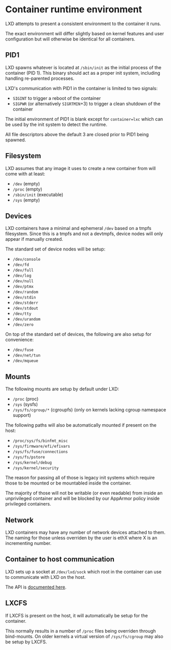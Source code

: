 # Container runtime environment
LXD attempts to present a consistent environment to the container it runs.

The exact environment will differ slightly based on kernel features and user
configuration but will otherwise be identical for all containers.

## PID1
LXD spawns whatever is located at `/sbin/init` as the initial process of the container (PID 1).
This binary should act as a proper init system, including handling re-parented processes.

LXD's communication with PID1 in the container is limited to two signals:
 - `SIGINT` to trigger a reboot of the container
 - `SIGPWR` (or alternatively `SIGRTMIN`+3) to trigger a clean shutdown of the container

The initial environment of PID1 is blank except for `container=lxc` which can
be used by the init system to detect the runtime.

All file descriptors above the default 3 are closed prior to PID1 being spawned.

## Filesystem
LXD assumes that any image it uses to create a new container from will come with at least:

 - `/dev` (empty)
 - `/proc` (empty)
 - `/sbin/init` (executable)
 - `/sys` (empty)

## Devices
LXD containers have a minimal and ephemeral `/dev` based on a tmpfs filesystem.
Since this is a tmpfs and not a devtmpfs, device nodes will only appear if manually created.

The standard set of device nodes will be setup:

 - `/dev/console`
 - `/dev/fd`
 - `/dev/full`
 - `/dev/log`
 - `/dev/null`
 - `/dev/ptmx`
 - `/dev/random`
 - `/dev/stdin`
 - `/dev/stderr`
 - `/dev/stdout`
 - `/dev/tty`
 - `/dev/urandom`
 - `/dev/zero`

On top of the standard set of devices, the following are also setup for convenience:

 - `/dev/fuse`
 - `/dev/net/tun`
 - `/dev/mqueue`

## Mounts
The following mounts are setup by default under LXD:

 - `/proc` (proc)
 - `/sys` (sysfs)
 - `/sys/fs/cgroup/*` (cgroupfs) (only on kernels lacking cgroup namespace support)

The following paths will also be automatically mounted if present on the host:

 - `/proc/sys/fs/binfmt_misc`
 - `/sys/firmware/efi/efivars`
 - `/sys/fs/fuse/connections`
 - `/sys/fs/pstore`
 - `/sys/kernel/debug`
 - `/sys/kernel/security`

The reason for passing all of those is legacy init systems which require
those to be mounted or be mountabled inside the container.

The majority of those will not be writable (or even readable) from inside an
unprivileged container and will be blocked by our AppArmor policy inside
privileged containers.

## Network
LXD containers may have any number of network devices attached to them.
The naming for those unless overriden by the user is ethX where X is an incrementing number.

## Container to host communication
LXD sets up a socket at `/dev/lxd/sock` which root in the container can use to communicate with LXD on the host.

The API is [documented here](dev-lxd.md).

## LXCFS
If LXCFS is present on the host, it will automatically be setup for the container.

This normally results in a number of `/proc` files being overriden through bind-mounts.
On older kernels a virtual version of `/sys/fs/cgroup` may also be setup by LXCFS.
